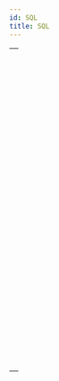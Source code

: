 ```yaml
---
id: SQL
title: SQL
---
```

||
|---|
|[<!-- INCLUDE #_command_.Begin SQL.Syntax -->](../../commands-legacy/begin-sql.md)<br/><!-- INCLUDE #_command_.Begin SQL.Summary -->|
|[<!-- INCLUDE #_command_.End SQL.Syntax -->](../../commands-legacy/end-sql.md)<br/><!-- INCLUDE #_command_.End SQL.Summary -->|
|[<!-- INCLUDE #_command_.Is field value Null.Syntax -->](../../commands-legacy/is-field-value-null.md)<br/><!-- INCLUDE #_command_.Is field value Null.Summary -->|
|[<!-- INCLUDE #_command_.QUERY BY SQL.Syntax -->](../../commands-legacy/query-by-sql.md)<br/><!-- INCLUDE #_command_.QUERY BY SQL.Summary -->|
|[<!-- INCLUDE #_command_.SET FIELD VALUE NULL.Syntax -->](../../commands-legacy/set-field-value-null.md)<br/><!-- INCLUDE #_command_.SET FIELD VALUE NULL.Summary -->|
|[<!-- INCLUDE #_command_.SQL CANCEL LOAD.Syntax -->](../../commands-legacy/sql-cancel-load.md)<br/><!-- INCLUDE #_command_.SQL CANCEL LOAD.Summary -->|
|[<!-- INCLUDE #_command_.SQL End selection.Syntax -->](../../commands-legacy/sql-end-selection.md)<br/><!-- INCLUDE #_command_.SQL End selection.Summary -->|
|[<!-- INCLUDE #_command_.SQL EXECUTE.Syntax -->](../../commands-legacy/sql-execute.md)<br/><!-- INCLUDE #_command_.SQL EXECUTE.Summary -->|
|[<!-- INCLUDE #_command_.SQL EXECUTE SCRIPT.Syntax -->](../../commands-legacy/sql-execute-script.md)<br/><!-- INCLUDE #_command_.SQL EXECUTE SCRIPT.Summary -->|
|[<!-- INCLUDE #_command_.SQL EXPORT DATABASE.Syntax -->](../../commands-legacy/sql-export-database.md)<br/><!-- INCLUDE #_command_.SQL EXPORT DATABASE.Summary -->|
|[<!-- INCLUDE #_command_.SQL EXPORT SELECTION.Syntax -->](../../commands-legacy/sql-export-selection.md)<br/><!-- INCLUDE #_command_.SQL EXPORT SELECTION.Summary -->|
|[<!-- INCLUDE #_command_.SQL Get current data source.Syntax -->](../../commands-legacy/sql-get-current-data-source.md)<br/><!-- INCLUDE #_command_.SQL Get current data source.Summary -->|
|[<!-- INCLUDE #_command_.SQL GET DATA SOURCE LIST.Syntax -->](../../commands-legacy/sql-get-data-source-list.md)<br/><!-- INCLUDE #_command_.SQL GET DATA SOURCE LIST.Summary -->|
|[<!-- INCLUDE #_command_.SQL GET LAST ERROR.Syntax -->](../../commands-legacy/sql-get-last-error.md)<br/><!-- INCLUDE #_command_.SQL GET LAST ERROR.Summary -->|
|[<!-- INCLUDE #_command_.SQL GET OPTION.Syntax -->](../../commands-legacy/sql-get-option.md)<br/><!-- INCLUDE #_command_.SQL GET OPTION.Summary -->|
|[<!-- INCLUDE #_command_.SQL LOAD RECORD.Syntax -->](../../commands-legacy/sql-load-record.md)<br/><!-- INCLUDE #_command_.SQL LOAD RECORD.Summary -->|
|[<!-- INCLUDE #_command_.SQL LOGIN.Syntax -->](../../commands-legacy/sql-login.md)<br/><!-- INCLUDE #_command_.SQL LOGIN.Summary -->|
|[<!-- INCLUDE #_command_.SQL LOGOUT.Syntax -->](../../commands-legacy/sql-logout.md)<br/><!-- INCLUDE #_command_.SQL LOGOUT.Summary -->|
|[<!-- INCLUDE #_command_.SQL SET OPTION.Syntax -->](../../commands-legacy/sql-set-option.md)<br/><!-- INCLUDE #_command_.SQL SET OPTION.Summary -->|
|[<!-- INCLUDE #_command_.SQL SET PARAMETER.Syntax -->](../../commands-legacy/sql-set-parameter.md)<br/><!-- INCLUDE #_command_.SQL SET PARAMETER.Summary -->|
|[<!-- INCLUDE #_command_.START SQL SERVER.Syntax -->](../../commands-legacy/start-sql-server.md)<br/><!-- INCLUDE #_command_.START SQL SERVER.Summary -->|
|[<!-- INCLUDE #_command_.STOP SQL SERVER.Syntax -->](../../commands-legacy/stop-sql-server.md)<br/><!-- INCLUDE #_command_.STOP SQL SERVER.Summary -->|

